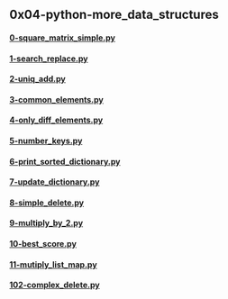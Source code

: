 ## 0x04-python-more_data_structures
#### [0-square_matrix_simple.py](0-square_matrix_simple.py)
#### [1-search_replace.py](1-search_replace.py)
#### [2-uniq_add.py](2-uniq_add.py)
#### [3-common_elements.py](3-common_elements.py)
#### [4-only_diff_elements.py](4-only_diff_elements.py)
#### [5-number_keys.py](5-number_keys.py)
#### [6-print_sorted_dictionary.py](6-print_sorted_dictionary.py)
#### [7-update_dictionary.py](7-update_dictionary.py)
#### [8-simple_delete.py](8-simple_delete.py)
#### [9-multiply_by_2.py](9-multiply_by_2.py)
#### [10-best_score.py](10-best_score.py)
#### [11-mutiply_list_map.py](11-mutiply_list_map.py)
#### [102-complex_delete.py](102-complex_delete.py)
